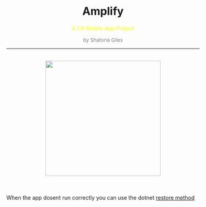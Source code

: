 <h1 align="center" style="font-weight:bold;">Amplify</h1>
<p align="center" style="color:yellow;">A C# Mobile App Project</p>
<p align="center" style="color:gray; font-size:small;">by Shatoria Giles</p>

-----

<br/>
<div align="center">
	<img align="center" style="width: 300px" src="https://i.imgur.com/QX72I41.png"/>
</div>


<br/>
<br/>

When the app dosent run correctly you can use the dotnet [restore method](https://stackoverflow.com/questions/45335605/razor-the-type-or-namespace-could-not-be-found)